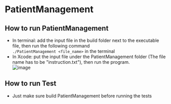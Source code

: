 # PatientManagement

## How to run PatientManagement
+ In terminal: add the input file in the build folder next to the executable file, then run the following command <br>`./PatientManagement <file_name>` in the terminal
+ In Xcode: put the input file under the PatientManagement folder (The file name has to be "instruction.txt"), then run the program. <br> ![image](https://github.com/XiyuanTu/PatientManagement/assets/79139571/c60e3564-9146-43ac-93b5-3338304ae925)

## How to run Test
+ Just make sure build PatientManagement before running the tests

